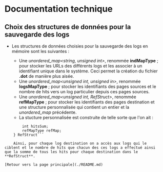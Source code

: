 # Documentation technique

## Choix des structures de données pour la sauvegarde des logs

* Les structures de données choisies pour la sauvegarde des logs en mémoire sont les suivantes :

	* Une *unordered_map<string, unsigned int>*, renommée **indMapType** ; pour stocker les URLs des différents logs et les associer à un identifiant unique dans le système. Ceci permet la création du fichier **.dot** de manière plus aisée.
	* Une *unordered_map<unsigned int, unsigned in>*, renommée **logsMapType** ; pour stocker les identifiants des pages sources et le nombre de hits vers un log particulier depuis ces pages sources.
	* Une *unordered_map<unsigned int, RefStruct>*, renommée **refMapType** ; pour stocker les identifiants des pages destination et une structure personnalisée qui contient un entier et la *unordered_map* précédente.
	* La stucture personnalisée est construite de telle sorte que l'on ait :

```typedef struct {
		int hitsSum;
		refMapType refMap;
	} RefStruct```
	
	Ainsi, pour chaque log destination on a accès aux logs qui le ciblent et le nombre de hits que chacun des ces logs a effectué ainsi que la somme de tous les hits pour chaque destination dans le **RefStruct**.

[Retour vers la page principale](./README.md)